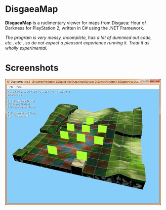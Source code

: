 DisgaeaMap
==========
__DisgaeaMap__ is a rudimentary viewer for maps from Disgaea: Hour of Darkness for PlayStation 2, written in C# using the .NET Framework.

_The program is very messy, incomplete, has a lot of dummied out code, etc., etc., so do not expect a pleasant experience running it. Treat it as wholly experimental._

Screenshots
===========
![Screenshot 1](https://raw.githubusercontent.com/xdanieldzd/DisgaeaMap/b1a0db20680877b008a6913ea3aebdcad186519d/screenshots/screen1.png)
